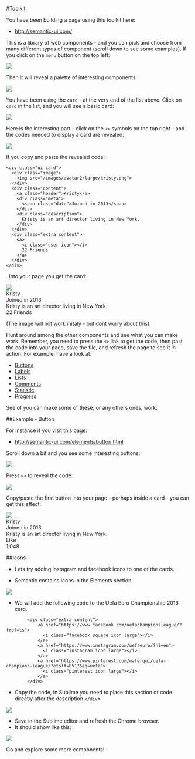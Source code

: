 #Toolkit


You have been building a page using this toolkit here:

- <http://semantic-ui.com/>

This is a library of web components - and you can pick and choose from many different types of component (scroll down to see some examples). If you click on the `menu` button on the top left:

![](img/35.png)

Then it will reveal a palette of interesting components:

![](img/36.png)

You have been using the `card` - at the very end of the list above. Click on `card` in the list, and you will see a basic card:

![](img/37.png)

Here is the interesting part - click on the `<>` symbols on the top right - and the codes needed to display a card are revealed:

![](img/38.png)

If you copy and paste the revealed code:

~~~
<div class="ui card">
  <div class="image">
    <img src="/images/avatar2/large/kristy.png">
  </div>
  <div class="content">
    <a class="header">Kristy</a>
    <div class="meta">
      <span class="date">Joined in 2013</span>
    </div>
    <div class="description">
      Kristy is an art director living in New York.
    </div>
  </div>
  <div class="extra content">
    <a>
      <i class="user icon"></i>
      22 Friends
    </a>
  </div>
</div>
~~~

..into your page you get the card:

<div class="ui card">
  <div class="image">
    <img src="img/kristy.png">
  </div>
  <div class="content">
    <a class="header">Kristy</a>
    <div class="meta">
      <span class="date">Joined in 2013</span>
    </div>
    <div class="description">
      Kristy is an art director living in New York.
    </div>
  </div>
  <div class="extra content">
    <a>
      <i class="user icon"></i>
      22 Friends
    </a>
  </div>
</div>

(The image will not work initaly - but dont worry about this).

Hunt around among the other components and see what you can make work. Remember, you need to press the `<>` link to get the code, then past the code into your page, save the file, and refresh the page to see it in action. For example, have a look at:

- [Buttons](http://semantic-ui.com/elements/button.html)
- [Labels](http://semantic-ui.com/elements/label.html)
- [Lists](http://semantic-ui.com/elements/list.html)
- [Comments](http://semantic-ui.com/views/comment.html)
- [Statistic](http://semantic-ui.com/views/statistic.html)
- [Progress](http://semantic-ui.com/modules/progress.html)

See of you can make some of these, or any others ones, work.

##Example - Button


For instance if you visit this page:

- <http://semantic-ui.com/elements/button.html>

Scroll down a bit and you see some interesting buttons:

![](img/39.png)

Press `<>` to reveal the code:

![](img/40.png)


Copy/paste the first button into your page - perhaps inside a card - you can get this effect:

<div class="ui card">
  <div class="image">
    <img src="img/kristy.png">
  </div>
  <div class="content">
    <a class="header">Kristy</a>
    <div class="meta">
      <span class="date">Joined in 2013</span>
    </div>
    <div class="description">
      Kristy is an art director living in New York.
    </div>
  </div>
  <div class="extra content">
<div class="ui labeled button" tabindex="0">
  <div class="ui red button">
    <i class="heart icon"></i> Like
  </div>
  <a class="ui basic red left pointing label">
    1,048
  </a>
</div>
  </div>
</div>

##Icons

- Lets try adding instagram and facebook icons to one of the cards.

- Semantic contains icons in the Elements section.

![](img/41.png)

- We will add the following code to the Uefa Euro Championship 2016 card.

~~~
        <div class="extra content">
            <a href="https://www.facebook.com/uefachampionsleague/?fref=ts">
              <i class="facebook square icon large"></i>
            </a>
            <a href="https://www.instagram.com/uefaeuro/?hl=en">
              <i class="instagram icon large"></i>
            </a>
            <a href="https://www.pinterest.com/maferqui/uefa-champions-league/?etslf=8517&eq=uefa">
              <i class="pinterest icon large"></i>
            </a>
        </div>

~~~     

- Copy the code, in Sublime you need to place this section of code directly after the description `</div`>

![](./img/42.png)

- Save in the Sublime editor and refresh the Chrome browser.
- It should show like this:

![](./img/43.png)


Go and explore some more components!

